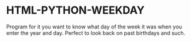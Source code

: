 # HTML-PYTHON-WEEKDAY
Program for it you want to know what day of the week it was when you enter the year and day. Perfect to look back on past birthdays and such.
